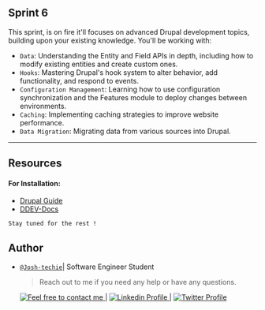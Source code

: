 ## Sprint 6

This sprint, is on fire it'll focuses on advanced Drupal development topics, building upon your existing knowledge. You'll be working with:

- `Data`: Understanding the Entity and Field APIs in depth, including how to modify existing entities and create custom ones.
- `Hooks`: Mastering Drupal's hook system to alter behavior, add functionality, and respond to events.
- `Configuration Management`: Learning how to use configuration synchronization and the Features module to deploy changes between environments.
- `Caching`: Implementing caching strategies to improve website performance.
- `Data Migration`: Migrating data from various sources into Drupal.

---

## Resources

#### For Installation:

- [Drupal Guide](http://drupal.org/docs/getting-started/installing-drupal/install-drupal-using-ddev-for-local-development)
- [DDEV-Docs](https://ddev.readthedocs.io/en/stable/users/quickstart/#craft-cms)

`Stay tuned for the rest !`

## Author

- [`@Josh-techie`](https://github.com/Josh-techie)| Software Engineer Student

  > Reach out to me if you need any help or have any questions.

  <a href="mailto:youssef.abouyahia@e-polytechnique.ma">
  	<img alt="Feel free to contact me" src="https://img.shields.io/badge/-Ask_me_anything-blue?style=flat&logo=Gmail&logoColor=white&link=mailto:youssef.abouyahia@e-polytechnique.ma&color=3d85c6" />
  </a>
  <span> | </span>
    <a href="https://www.linkedin.com/in/youssef-abouyahia/">
        <img alt="Linkedin Profile" src="https://img.shields.io/badge/-Linkedin-0072b1?style=flat&logo=Linkedin&logoColor=white&link=https://www.linkedin.com/in/youssef-abouyahia/" />
    </a>
    <span> | </span>
    <a href="https://twitter.com/JoesephAb">
        <img alt="Twitter Profile" src="https://img.shields.io/badge/-Twitter-0072b1?style=flat&logo=Twitter&logoColor=white&link=https://twitter.com/JoesephAb&color=1DA1F2" />
    </a>
